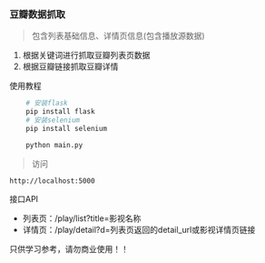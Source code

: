 ### 豆瓣数据抓取

> 包含列表基础信息、详情页信息(包含播放源数据)

1. 根据关键词进行抓取豆瓣列表页数据
2. 根据豆瓣链接抓取豆瓣详情

使用教程
```python
    # 安装flask
    pip install flask
    # 安装selenium
    pip install selenium

    python main.py
```


>访问

    http://localhost:5000


接口API
- 列表页：/play/list?title=影视名称
- 详情页：/play/detail?d=列表页返回的detail_url或影视详情页链接

只供学习参考，请勿商业使用！！